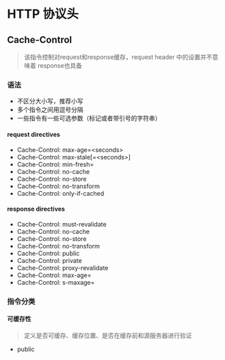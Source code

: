# HTTP 协议头

## Cache-Control

> 该指令控制对request和response缓存，request header 中的设置并不意味着 response也具备

### 语法

+ 不区分大小写，推荐小写
+ 多个指令之间用逗号分隔
+ 一些指令有一些可选参数（标记或者带引号的字符串）

#### request directives

+ Cache-Control: max-age=\<seconds>
+ Cache-Control: max-stale[=\<seconds>]
+ Cache-Control: min-fresh=<seconds>
+ Cache-Control: no-cache
+ Cache-Control: no-store
+ Cache-Control: no-transform
+ Cache-Control: only-if-cached

#### response directives

+ Cache-Control: must-revalidate
+ Cache-Control: no-cache
+ Cache-Control: no-store
+ Cache-Control: no-transform
+ Cache-Control: public
+ Cache-Control: private
+ Cache-Control: proxy-revalidate
+ Cache-Control: max-age=<seconds>
+ Cache-Control: s-maxage=<seconds>

### 指令分类

#### 可缓存性
> 定义是否可缓存、缓存位置、是否在缓存前和源服务器进行验证

+ public